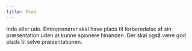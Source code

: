 ```yaml
---
title: Sted
---
```


Inde eller ude. Entreprenører skal have plads til forberedelse af sin præsentation uden
at kunne spionere hinanden. Der skal også være god plads til selve præsentationen.
